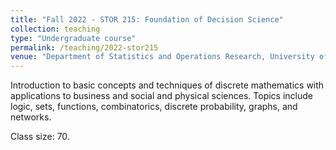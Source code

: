 ```yaml
---
title: "Fall 2022 - STOR 215: Foundation of Decision Science"
collection: teaching
type: "Undergraduate course"
permalink: /teaching/2022-stor215
venue: "Department of Statistics and Operations Research, University of North Carolina at Chapel Hill"
---
```


Introduction to basic concepts and techniques of discrete mathematics with applications to business and social and physical sciences. Topics include logic, sets, functions, combinatorics, discrete probability, graphs, and networks.

Class size: 70.

